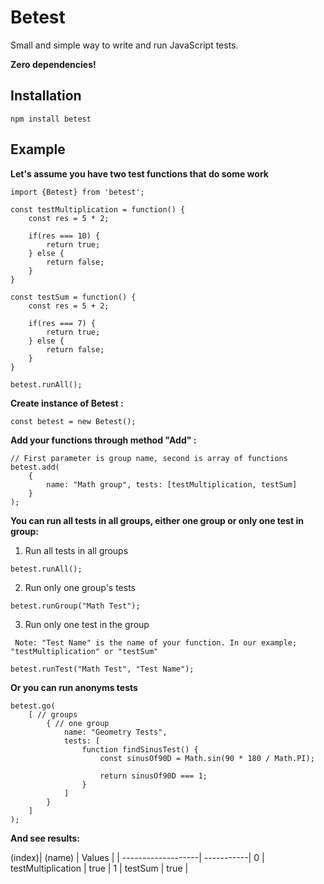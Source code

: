 # Betest

Small and simple way to write and run JavaScript tests.

**Zero dependencies!**

## Installation
```console
npm install betest
```

## Example

**Let's assume you have two test functions that do some work**

```
import {Betest} from 'betest';

const testMultiplication = function() {
    const res = 5 * 2;

    if(res === 10) {
        return true;
    } else {
        return false;
    }
}

const testSum = function() {
    const res = 5 + 2;

    if(res === 7) {
        return true;
    } else {
        return false;
    }
}

betest.runAll();

```

**Create instance of Betest :**
```
const betest = new Betest();
```

**Add your functions through method "Add" :**
```
// First parameter is group name, second is array of functions
betest.add(
    { 
        name: "Math group", tests: [testMultiplication, testSum] 
    }
);
```

**You can run all tests in all groups, either one group or only one test in group:**
1. Run all tests in all groups
```
betest.runAll();
```
2. Run only one group's tests
```
betest.runGroup("Math Test");
```
3. Run only one test in the group
```
 Note: "Test Name" is the name of your function. In our example; "testMultiplication" or "testSum"

betest.runTest("Math Test", "Test Name");
```

**Or you can run anonyms tests**
```
betest.go(
    [ // groups
        { // one group
            name: "Geometry Tests",
            tests: [
                function findSinusTest() {
                    const sinusOf90D = Math.sin(90 * 180 / Math.PI);
 
                    return sinusOf90D === 1;
                }
            ]
        }
    ]
);
```

**And see results:**

(index)|   (name)           | Values     |
       | -------------------| -----------|
    0  | testMultiplication | true       |
    1  | testSum            | true       |
